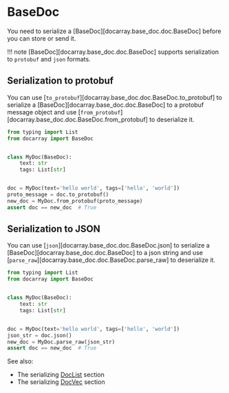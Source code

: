 # BaseDoc

You need to serialize a [BaseDoc][docarray.base_doc.doc.BaseDoc] before you can store or send it.

!!! note
    [BaseDoc][docarray.base_doc.doc.BaseDoc] supports serialization to `protobuf` and `json` formats.

## Serialization to protobuf

You can use [`to_protobuf`][docarray.base_doc.doc.BaseDoc.to_protobuf] to serialize a [BaseDoc][docarray.base_doc.doc.BaseDoc] to a protobuf message object
and use [`from_protobuf`][docarray.base_doc.doc.BaseDoc.from_protobuf] to deserialize it.

```python
from typing import List
from docarray import BaseDoc


class MyDoc(BaseDoc):
    text: str
    tags: List[str]


doc = MyDoc(text='hello world', tags=['hello', 'world'])
proto_message = doc.to_protobuf()
new_doc = MyDoc.from_protobuf(proto_message)
assert doc == new_doc  # True
```

## Serialization to JSON

You can use [`json`][docarray.base_doc.doc.BaseDoc.json] to serialize a [BaseDoc][docarray.base_doc.doc.BaseDoc] to a json string
and use [`parse_raw`][docarray.base_doc.doc.BaseDoc.parse_raw] to deserialize it.

```python
from typing import List
from docarray import BaseDoc


class MyDoc(BaseDoc):
    text: str
    tags: List[str]


doc = MyDoc(text='hello world', tags=['hello', 'world'])
json_str = doc.json()
new_doc = MyDoc.parse_raw(json_str)
assert doc == new_doc  # True
```

See also:

* The serializing [DocList](./send_doclist.md) section
* The serializing [DocVec](./send_docvec.md) section


